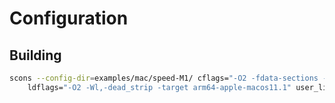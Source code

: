 # Configuration

## Building

```sh
scons --config-dir=examples/mac/speed-M1/ cflags="-O2 -fdata-sections -ffunction-sections -target arm64-apple-macos11.1" \
    ldflags="-O2 -Wl,-dead_strip -target arm64-apple-macos11.1" user_libs=-lm
```
